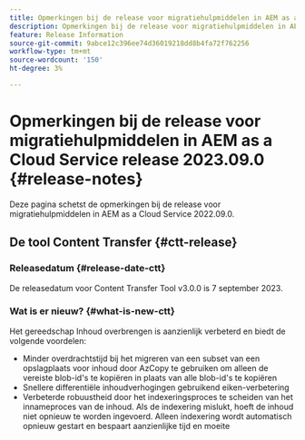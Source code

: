 ```yaml
---
title: Opmerkingen bij de release voor migratiehulpmiddelen in AEM as a Cloud Service release 2023.09.0
description: Opmerkingen bij de release voor migratiehulpmiddelen in AEM as a Cloud Service release 2022.09.0
feature: Release Information
source-git-commit: 9abce12c396ee74d36019218dd8b4fa72f762256
workflow-type: tm+mt
source-wordcount: '150'
ht-degree: 3%

---
```


# Opmerkingen bij de release voor migratiehulpmiddelen in AEM as a Cloud Service release 2023.09.0 {#release-notes}

Deze pagina schetst de opmerkingen bij de release voor migratiehulpmiddelen in AEM as a Cloud Service 2022.09.0.

## De tool Content Transfer {#ctt-release}

### Releasedatum {#release-date-ctt}

De releasedatum voor Content Transfer Tool v3.0.0 is 7 september 2023.

### Wat is er nieuw? {#what-is-new-ctt}

Het gereedschap Inhoud overbrengen is aanzienlijk verbeterd en biedt de volgende voordelen:
* Minder overdrachtstijd bij het migreren van een subset van een opslagplaats voor inhoud door AzCopy te gebruiken om alleen de vereiste blob-id&#39;s te kopiëren in plaats van alle blob-id&#39;s te kopiëren
* Snellere differentiële inhoudverhogingen gebruikend eiken-verbetering
* Verbeterde robuustheid door het indexeringsproces te scheiden van het innameproces van de inhoud. Als de indexering mislukt, hoeft de inhoud niet opnieuw te worden ingevoerd. Alleen indexering wordt automatisch opnieuw gestart en bespaart aanzienlijke tijd en moeite




